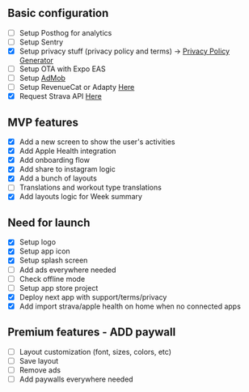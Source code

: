 ## Basic configuration

- [ ] Setup Posthog for analytics
- [ ] Setup Sentry
- [x] Setup privacy stuff (privacy policy and terms) -> [Privacy Policy Generator](https://www.privacypolicygenerator.info/)
- [ ] Setup OTA with Expo EAS
- [ ] Setup [AdMob](https://github.com/invertase/react-native-google-mobile-ads)
- [ ] Setup RevenueCat or Adapty [Here](https://community.revenuecat.com/general-questions-7/looking-for-guidance-on-integrating-subscriptions-in-app-without-login-5330)
- [x] Request Strava API [Here](https://share.hsforms.com/1VXSwPUYqSH6IxK0y51FjHwcnkd8)

## MVP features

- [x] Add a new screen to show the user's activities
- [x] Add Apple Health integration
- [x] Add onboarding flow
- [x] Add share to instagram logic
- [x] Add a bunch of layouts
- [ ] Translations and workout type translations
- [x] Add layouts logic for Week summary

## Need for launch

- [x] Setup logo
- [x] Setup app icon
- [x] Setup splash screen
- [ ] Add ads everywhere needed
- [ ] Check offline mode
- [ ] Setup app store project
- [x] Deploy next app with support/terms/privacy
- [x] Add import strava/apple health on home when no connected apps

## Premium features - ADD paywall

- [ ] Layout customization (font, sizes, colors, etc)
- [ ] Save layout
- [ ] Remove ads
- [ ] Add paywalls everywhere needed
